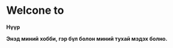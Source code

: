 
<html>
<head>
    <h1><strong>Welcone to</h1> 


<body>
    <p>Нүүр</p>    
    <p>Энэд миний хобби, гэр бүл болон миний тухай мэдэх болно.</p>
</body>


